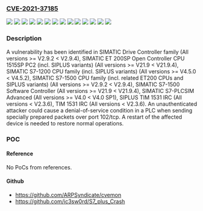 ### [CVE-2021-37185](https://cve.mitre.org/cgi-bin/cvename.cgi?name=CVE-2021-37185)
![](https://img.shields.io/static/v1?label=Product&message=SIMATIC%20Drive%20Controller%20family&color=blue)
![](https://img.shields.io/static/v1?label=Product&message=SIMATIC%20ET%20200SP%20Open%20Controller%20CPU%201515SP%20PC2%20(incl.%20SIPLUS%20variants)&color=blue)
![](https://img.shields.io/static/v1?label=Product&message=SIMATIC%20S7-1200%20CPU%20family%20(incl.%20SIPLUS%20variants)&color=blue)
![](https://img.shields.io/static/v1?label=Product&message=SIMATIC%20S7-1500%20CPU%20family%20(incl.%20related%20ET200%20CPUs%20and%20SIPLUS%20variants)&color=blue)
![](https://img.shields.io/static/v1?label=Product&message=SIMATIC%20S7-1500%20Software%20Controller&color=blue)
![](https://img.shields.io/static/v1?label=Product&message=SIMATIC%20S7-PLCSIM%20Advanced&color=blue)
![](https://img.shields.io/static/v1?label=Product&message=SIPLUS%20TIM%201531%20IRC&color=blue)
![](https://img.shields.io/static/v1?label=Product&message=TIM%201531%20IRC&color=blue)
![](https://img.shields.io/static/v1?label=Version&message=%3D%20All%20versions%20%3C%20V2.3.6%20&color=brighgreen)
![](https://img.shields.io/static/v1?label=Version&message=%3D%20All%20versions%20%3E%3D%20V2.9.2%20%3C%20V2.9.4%20&color=brighgreen)
![](https://img.shields.io/static/v1?label=Version&message=%3D%20All%20versions%20%3E%3D%20V21.9%20%3C%20V21.9.4%20&color=brighgreen)
![](https://img.shields.io/static/v1?label=Version&message=%3D%20All%20versions%20%3E%3D%20V4.0%20%3C%20V4.0%20SP1%20&color=brighgreen)
![](https://img.shields.io/static/v1?label=Version&message=%3D%20All%20versions%20%3E%3D%20V4.5.0%20%3C%20V4.5.2%20&color=brighgreen)
![](https://img.shields.io/static/v1?label=Vulnerability&message=CWE-672%3A%20Operation%20on%20a%20Resource%20after%20Expiration%20or%20Release&color=brighgreen)

### Description

A vulnerability has been identified in SIMATIC Drive Controller family (All versions >= V2.9.2 < V2.9.4), SIMATIC ET 200SP Open Controller CPU 1515SP PC2 (incl. SIPLUS variants) (All versions >= V21.9 < V21.9.4), SIMATIC S7-1200 CPU family (incl. SIPLUS variants) (All versions >= V4.5.0 < V4.5.2), SIMATIC S7-1500 CPU family (incl. related ET200 CPUs and SIPLUS variants) (All versions >= V2.9.2 < V2.9.4), SIMATIC S7-1500 Software Controller (All versions >= V21.9 < V21.9.4), SIMATIC S7-PLCSIM Advanced (All versions >= V4.0 < V4.0 SP1), SIPLUS TIM 1531 IRC (All versions < V2.3.6), TIM 1531 IRC (All versions < V2.3.6). An unauthenticated attacker could cause a denial-of-service condition in a PLC when sending specially prepared packets over port 102/tcp. A restart of the affected device is needed to restore normal operations.

### POC

#### Reference
No PoCs from references.

#### Github
- https://github.com/ARPSyndicate/cvemon
- https://github.com/ic3sw0rd/S7_plus_Crash

